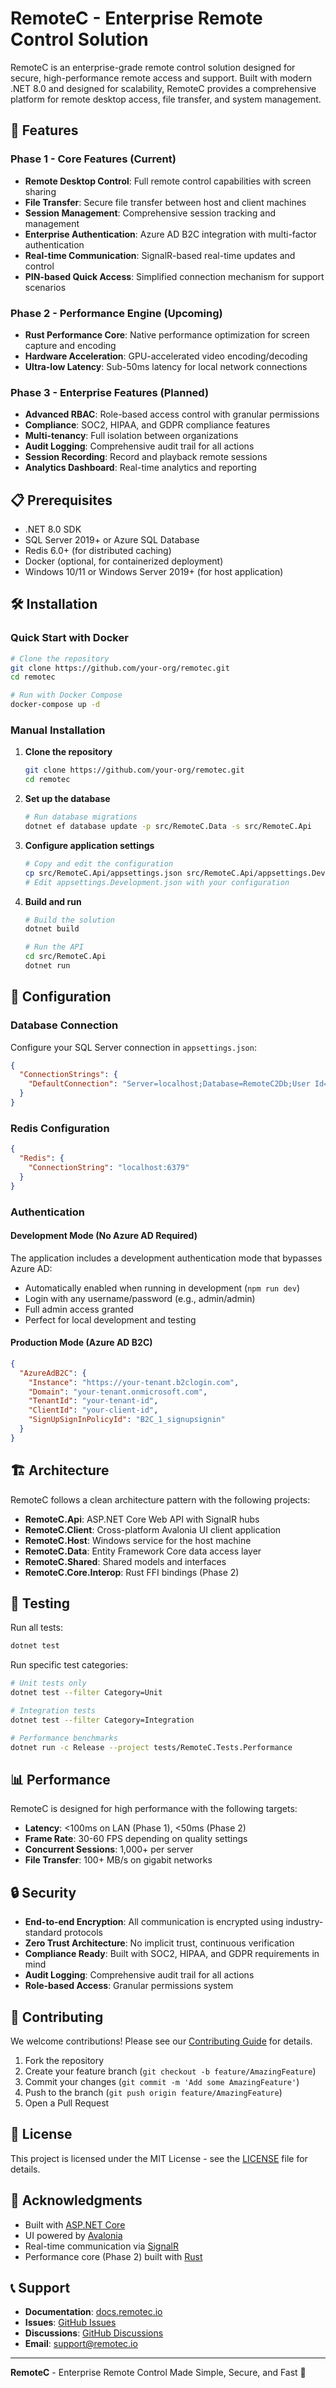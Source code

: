 # RemoteC - Enterprise Remote Control Solution

RemoteC is an enterprise-grade remote control solution designed for secure, high-performance remote access and support. Built with modern .NET 8.0 and designed for scalability, RemoteC provides a comprehensive platform for remote desktop access, file transfer, and system management.

## 🚀 Features

### Phase 1 - Core Features (Current)
- **Remote Desktop Control**: Full remote control capabilities with screen sharing
- **File Transfer**: Secure file transfer between host and client machines
- **Session Management**: Comprehensive session tracking and management
- **Enterprise Authentication**: Azure AD B2C integration with multi-factor authentication
- **Real-time Communication**: SignalR-based real-time updates and control
- **PIN-based Quick Access**: Simplified connection mechanism for support scenarios

### Phase 2 - Performance Engine (Upcoming)
- **Rust Performance Core**: Native performance optimization for screen capture and encoding
- **Hardware Acceleration**: GPU-accelerated video encoding/decoding
- **Ultra-low Latency**: Sub-50ms latency for local network connections

### Phase 3 - Enterprise Features (Planned)
- **Advanced RBAC**: Role-based access control with granular permissions
- **Compliance**: SOC2, HIPAA, and GDPR compliance features
- **Multi-tenancy**: Full isolation between organizations
- **Audit Logging**: Comprehensive audit trail for all actions
- **Session Recording**: Record and playback remote sessions
- **Analytics Dashboard**: Real-time analytics and reporting

## 📋 Prerequisites

- .NET 8.0 SDK
- SQL Server 2019+ or Azure SQL Database
- Redis 6.0+ (for distributed caching)
- Docker (optional, for containerized deployment)
- Windows 10/11 or Windows Server 2019+ (for host application)

## 🛠️ Installation

### Quick Start with Docker

```bash
# Clone the repository
git clone https://github.com/your-org/remotec.git
cd remotec

# Run with Docker Compose
docker-compose up -d
```

### Manual Installation

1. **Clone the repository**
   ```bash
   git clone https://github.com/your-org/remotec.git
   cd remotec
   ```

2. **Set up the database**
   ```bash
   # Run database migrations
   dotnet ef database update -p src/RemoteC.Data -s src/RemoteC.Api
   ```

3. **Configure application settings**
   ```bash
   # Copy and edit the configuration
   cp src/RemoteC.Api/appsettings.json src/RemoteC.Api/appsettings.Development.json
   # Edit appsettings.Development.json with your configuration
   ```

4. **Build and run**
   ```bash
   # Build the solution
   dotnet build

   # Run the API
   cd src/RemoteC.Api
   dotnet run
   ```

## 🔧 Configuration

### Database Connection
Configure your SQL Server connection in `appsettings.json`:
```json
{
  "ConnectionStrings": {
    "DefaultConnection": "Server=localhost;Database=RemoteC2Db;User Id=sa;Password=YourPassword;TrustServerCertificate=true"
  }
}
```

### Redis Configuration
```json
{
  "Redis": {
    "ConnectionString": "localhost:6379"
  }
}
```

### Authentication

#### Development Mode (No Azure AD Required)
The application includes a development authentication mode that bypasses Azure AD:
- Automatically enabled when running in development (`npm run dev`)
- Login with any username/password (e.g., admin/admin)
- Full admin access granted
- Perfect for local development and testing

#### Production Mode (Azure AD B2C)
```json
{
  "AzureAdB2C": {
    "Instance": "https://your-tenant.b2clogin.com",
    "Domain": "your-tenant.onmicrosoft.com",
    "TenantId": "your-tenant-id",
    "ClientId": "your-client-id",
    "SignUpSignInPolicyId": "B2C_1_signupsignin"
  }
}
```

## 🏗️ Architecture

RemoteC follows a clean architecture pattern with the following projects:

- **RemoteC.Api**: ASP.NET Core Web API with SignalR hubs
- **RemoteC.Client**: Cross-platform Avalonia UI client application
- **RemoteC.Host**: Windows service for the host machine
- **RemoteC.Data**: Entity Framework Core data access layer
- **RemoteC.Shared**: Shared models and interfaces
- **RemoteC.Core.Interop**: Rust FFI bindings (Phase 2)

## 🧪 Testing

Run all tests:
```bash
dotnet test
```

Run specific test categories:
```bash
# Unit tests only
dotnet test --filter Category=Unit

# Integration tests
dotnet test --filter Category=Integration

# Performance benchmarks
dotnet run -c Release --project tests/RemoteC.Tests.Performance
```

## 📊 Performance

RemoteC is designed for high performance with the following targets:

- **Latency**: <100ms on LAN (Phase 1), <50ms (Phase 2)
- **Frame Rate**: 30-60 FPS depending on quality settings
- **Concurrent Sessions**: 1,000+ per server
- **File Transfer**: 100+ MB/s on gigabit networks

## 🔒 Security

- **End-to-end Encryption**: All communication is encrypted using industry-standard protocols
- **Zero Trust Architecture**: No implicit trust, continuous verification
- **Compliance Ready**: Built with SOC2, HIPAA, and GDPR requirements in mind
- **Audit Logging**: Comprehensive audit trail for all actions
- **Role-based Access**: Granular permissions system

## 🤝 Contributing

We welcome contributions! Please see our [Contributing Guide](CONTRIBUTING.md) for details.

1. Fork the repository
2. Create your feature branch (`git checkout -b feature/AmazingFeature`)
3. Commit your changes (`git commit -m 'Add some AmazingFeature'`)
4. Push to the branch (`git push origin feature/AmazingFeature`)
5. Open a Pull Request

## 📝 License

This project is licensed under the MIT License - see the [LICENSE](LICENSE) file for details.

## 🙏 Acknowledgments

- Built with [ASP.NET Core](https://dotnet.microsoft.com/apps/aspnet)
- UI powered by [Avalonia](https://avaloniaui.net/)
- Real-time communication via [SignalR](https://dotnet.microsoft.com/apps/aspnet/signalr)
- Performance core (Phase 2) built with [Rust](https://www.rust-lang.org/)

## 📞 Support

- **Documentation**: [docs.remotec.io](https://docs.remotec.io)
- **Issues**: [GitHub Issues](https://github.com/your-org/remotec/issues)
- **Discussions**: [GitHub Discussions](https://github.com/your-org/remotec/discussions)
- **Email**: support@remotec.io

---

**RemoteC** - Enterprise Remote Control Made Simple, Secure, and Fast 🚀